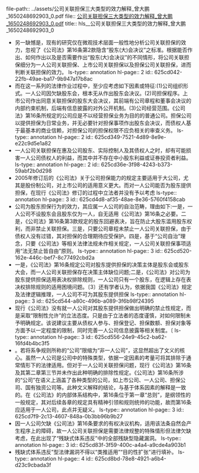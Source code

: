 file-path:: ../assets/公司关联担保三大类型的效力解释_曾大鹏_1650248692903_0.pdf
file:: [公司关联担保三大类型的效力解释_曾大鹏_1650248692903_0.pdf](../assets/公司关联担保三大类型的效力解释_曾大鹏_1650248692903_0.pdf)
title:: hls__公司关联担保三大类型的效力解释_曾大鹏_1650248692903_0

- 另一缺憾是，现有的研究仅在微观技术层面一般性地分析公司关联担保的效力，忽视了《公司法》第16条第2款隐含“股东(大)会决议”之标准。根据能否作出、如何作出以及是否需要作出“股东(大)会决议”的不同情形，将公司关联担保细分为一人公司关联担保、上市公司关联担保以及担保公司关联担保，进而判断关联担保的效力。
  ls-type:: annotation
  hl-page:: 2
  id:: 625cd042-22fb-49ae-ba17-9b947a17b8ac
- 而在这一系列的法律作业过程中，至少应考虑如下因素或特征:(1)公司组织形式。一人公司因欠缺股东会，根本无从作出股东会决议。(2)司担保程序。上市公司作出同意关联担保的股东大会决议，其前端有公司章程和董事会决议的内部约束机制，后端有信息披露的对外公开机制。(3)公司经营范围。《公司法》第16条所规定的公司应是不以经营担保业务为目的的普通公司。担保公司以提供担保为日常业务，并无必要针对担保事项作出股东会决议，而债权人基于最基本的商业信赖，对担保公司的担保权限不应负相关的审查义务。
  ls-type:: annotation
  hl-page:: 2
  id:: 625cd349-7521-4d89-8e9e-e22c9d5e1a82
- 一人公司关联担保在惠及公司股东、实际控制人及其债权人之时，却有可能损害一人公司债权人的利益，而其中并不存在中小股东利益或证券投资者利益。
  ls-type:: annotation
  hl-page:: 2
  id:: 625cd36e-3f98-4243-b373-59abf2b0d298
- 2005年修订后的《公司法》关于公司担保能力的规定主要适用于大公司，尤其是股份制公司，对上市公司的适用意义更大。而对一人公司能否为股东提供担保，在现行《公司法》修订的过程中立法者并没有予以考虑
  ls-type:: annotation
  hl-page:: 3
  id:: 625cd4d8-af35-48ae-8e36-5760f4158cab
- 公司为股东担保行为的效力，其应属一人公司的自治范畴，理由如下:一是，一人公司不设股东会且股东仅为一人，自无适用《公司法》第16条之必要。二是，《公司法》第16条第3款规定的股东回避表决，旨在防止大股东滥用股东权利，而非禁止关联担保。三是，只要公司章程未禁止一人公司关联担保，由于债权人没有过错，其对担保的合理期待应受保护。四是，基于“公司自治”理念，只要《公司法》等相关法律法规未作相关规定，一人公司关联担保事项适用“法无禁止皆自由”原则。
  ls-type:: annotation
  hl-page:: 3
  id:: 625cd520-162e-446c-bef7-8c77492cbd2a
- 一是，《公司法》第16条规定公司对股东提供担保的决策主体是股东会或股东大会，而一人公司关联担保存在决策主体缺位问题;二是，《公司法》对公司为股东提供担保适用表决权排除规则，一人公司只有一个股东，在逻辑上存在表决权排除规则的适用困境问题。〔3〕还有学者认为，依据我国《公司法》规定及法律逻辑推理，一人公司不可为其股东提供担保
  ls-type:: annotation
  hl-page:: 3
  id:: 625cd544-a80c-496b-a089-3f6b98f24395
- 现行《公司法》没有就一人公司对其股东提供担保做出明确的禁止性规定，而是采取“限制性允许”的立法态度。只是由于立法者的态度谨慎，对如何限制未予明确规定。该说建议主要从债权人参与、担保登记、担保数额、担保对象等方面予以一定程度的限制，同时完善一人公司信息披露等相关制度。〔
  ls-type:: annotation
  hl-page:: 3
  id:: 625cd556-24e9-45c2-ba62-16fd4b4bc3f5
- 。若将系争规则所称的“公司”限缩为“非一人公司”，这显然超出了文义的核心。虽然一人公司是公司中的特殊类型，依据一定因素的考量可将其排除于通常情形下的法律适用。但对于一人公司关联担保问题，现行《公司法》第16条及其第二章第三节并未作出此种明确的排除性规定。《公司法》第16条所涉的“公司”在语义上涵盖了各种类型的公司，如上市公司、一人公司、担保公司、国有独资公司等。此种文义解释的结论，与基于体系因素的解释是一致的。在《公司法》的内部体系结构中，第16条位于第一章“总则”，是纲领性的一般规定，其对后续各章的规定具有精神引领和规则统帅的功能，故而第16条应适用于一人公司，此点并无疑义。
  ls-type:: annotation
  hl-page:: 3
  id:: 625cd7f9-2c13-4607-848a-0b3bb96b9b27
- 因一人公司欠缺《公司法》第16条要求的有权决议机构，适用该法条自然会产生程序上的障碍，故一人公司关联担保是需要法律规整的特殊情形但法律欠缺考虑，在此出现了“残缺式体系违反”中的全部残缺型隐藏漏洞。
  ls-type:: annotation
  hl-page:: 3
  id:: 625cd83f-3f59-400c-a4a4-a9cde4a903b1
- 残缺式体系违反”型法律漏洞不得以“类推适用”“目的性扩张”进行填补。
  ls-type:: annotation
  hl-page:: 4
  id:: 625cd8bd-78e8-4921-a6b4-d23c9cbada3f